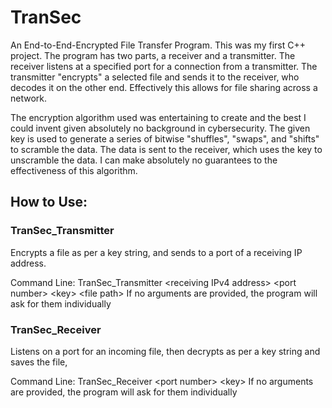 # TranSec
An End-to-End-Encrypted File Transfer Program. This was my first C++ project. The program has two parts,
a receiver and a transmitter. The receiver listens at a specified port for a connection from a transmitter.
The transmitter "encrypts" a selected file and sends it to the receiver, who decodes it on the other end.
Effectively this allows for file sharing across a network.

The encryption algorithm used was entertaining to create and the best I could invent given absolutely no
background in cybersecurity. The given key is used to generate a series of bitwise "shuffles", "swaps",
and "shifts" to scramble the data. The data is sent to the receiver, which uses the key to unscramble the
data. I can make absolutely no guarantees to the effectiveness of this algorithm.

## How to Use:

### TranSec_Transmitter
Encrypts a file as per a key string, and sends to a port of a receiving IP address.

Command Line:
TranSec_Transmitter \<receiving IPv4 address\> \<port number\> \<key\> \<file path\>
If no arguments are provided, the program will ask for them individually


### TranSec_Receiver
Listens on a port for an incoming file, then decrypts as per a key string and saves the file,

Command Line:
TranSec_Receiver \<port number\> \<key\>
If no arguments are provided, the program will ask for them individually

